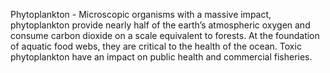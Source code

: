 Phytoplankton - Microscopic organisms with a massive impact, phytoplankton provide nearly half of the earth’s atmospheric oxygen and consume carbon dioxide on a scale equivalent to forests. At the foundation of aquatic food webs, they are critical to the health of the ocean. Toxic phytoplankton have an impact on public health and commercial fisheries.
